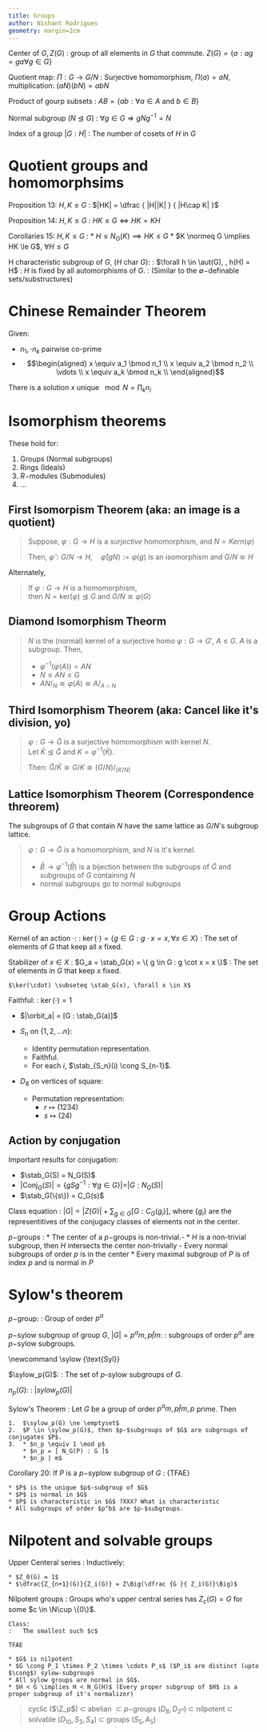 ```yaml
---
title: Groups
author: Nishant Rodrigues
geometry: margin=2cm
---
```


Center of $G, Z(G)$
:   group of all elements in $G$ that commute.
    $Z(G) = \{ a: ag = ga \forall g \in G \}$

Quotient map: $\Pi:G\to G/N$
:   Surjective homomorphism, $\Pi(a) = aN$, multiplication:
    $(aN)(bN) = abN$

Product of gourp subsets
:   $AB = \{ ab: \forall a\in A \text{ and } b \in B \}$

Normal subgroup ($N \trianglelefteq G$)
:   $\forall g \in G \Longrightarrow gNg ^{-1} = N$

Index of a group $|G : H|$
:   The number of cosets of $H$ in $G$

Quotient groups and homomorphsims 
=================================

Proposition 13: $H, K \le G$
:   $|HK| = \dfrac { |H||K| } { |H\cap K| }$

Proposition 14: $H, K \le G$
:   $HK \le G \iff HK = KH$

Corollaries 15: $H, K \le G$
:   * $H \le N_G(K) \implies HK \le G$
    * $K \normeq G \implies HK \le G$, $\forall H \le G$

H characteristic subgroup of $G$, ($H$ char $G$):
:   $\forall h \in \aut(G), , h(H) = H$
:   $H$ is fixed by all automorphisms of $G$.
:   (Similar to the $\emptyset-$definable sets/substructures)


Chinese Remainder Theorem
=========================

Given:

*   $n_1, \cdot n_k$ pairwise co-prime
*   $$\begin{aligned}
    x \equiv a_1 \bmod n_1  \\
    x \equiv a_2 \bmod n_2 \\
    \vdots \\
    x \equiv a_k \bmod n_k \\
    \end{aligned}$$

There is a solution $x$ unique $\mod N = \prod_k n_i$


Isomorphism theorems
====================

These hold for:

1.  Groups (Normal subgroups)
2.  Rings (Ideals)
3.  $R-$modules (Submodules)
4.  ...

First Isomorpism Theorem (aka: an image is a quotient)
------------------------------------------------------

> Suppose, $\varphi: G \to H$ is a *surjective* homomorphism, and
> $N = Kern(\varphi)$
>
> Then, $\hat\varphi: G/N \to H,\quad \hat\varphi(gN) := \varphi(g)$ is
> an isomorphism and $G/N \cong H$

Alternately,

> If $\varphi: G \to H$ is a homomorphism,\
> then $N = \text{ker}(\varphi) \trianglelefteq G$ and
> $G/N \cong \varphi(G)$

Diamond Isomorphism Theorm
--------------------------

> $N$ is the (normal) kernel of a surjective homo $\varphi: G \to G'$,
> $A \le G$. $A$ is a subgroup. Then,
>
> -   $\varphi ^{-1} (\varphi (A)) = AN$
> -   $N \le AN \le G$
> -   $AN/_N \cong \varphi(A) \cong A/_{A\cap N}$

Third Isomorphism Theorem (aka: Cancel like it's division, yo)
--------------------------------------------------------------

> $\varphi: G \to \bar G$ is a surjective homomorphism with kernel $N$.\
> Let $\bar K \trianglelefteq \bar G$ and $K = \varphi ^{-1}(\bar K)$.
>
> Then: $\bar G / \bar K \cong G/K \cong (G/N)/_{(K/N)}$

Lattice Isomorphism Theorem (Correspondence threorem)
-----------------------------------------------------

The subgroups of $G$ that contain $N$ have the same lattice as $G/N$'s
subgroup lattice.

> $\varphi: G \to \bar G$ is a homomorphism, and $N$ is it's kernel.
>
> -   $\bar B \to \varphi ^{-1} (\bar B)$ is a bijection between the
>     subgroups of $\bar G$ and subgroups of $G$ containing $N$
> -   normal subgroups go to normal subgroups


Group Actions
=============

Kernel of an action $\cdot$:
:   $\ker(\cdot)  = \{ g \in G : g \cdot x = x, \forall x \in X \}$
:   The set of elements of $G$ that keep all $x$ fixed.

Stabilizer of $x \in X$
:   $G_a = \stab_G(x) =  \{ g \in G : g \cot x = x \}$
:   The set of elements in $G$ that keep $x$ fixed.

    $\ker(\cdot) \subseteq \stab_G(x), \forall x \in X$

Faithful:
:   $\ker(\cdot) = 1$

*  $|\orbit_a| =  [G : \stab_G(a)]$

*  $S_n$ on $\{1, 2, \ldots n \}$:
 
    * Identity permutation representation.
    * Faithful.
    * For each $i$, $\stab_{S_n}(i) \cong S_{n-1}$.

*  $D_8$ on vertices of square:
 
    -   Permutation representation:
        -   $r \mapsto (1 2 3 4)$
        -   $s \mapsto (2 4)$

Action by conjugation
--------------------------

Important results for conjugation:

*   $\stab_G(S) = N_G(S)$
*   $| \text{Conj}_G(S) | = \{ g S g^{-1} : \forall g \in G \}| = | G : N_G(S) |$
*   $\stab_G(\{s\}) = C_G(s)$

Class equation
:   $|G| = |Z(G)| + \sum_{g\in G}  [G: C_G(g_i)]$, where $\{ g_i \}$ are the
    representitives of the conjugacy classes of elements not in the center.
    
$p-$groups
:   * The center of a $p-$groups is non-trivial.-
    * $H$ is a non-trivial subgroup, then $H$ intersects the center non-trivially
        - Every normal subgroups of order $p$ is in the center
    * Every maximal subgroup of $P$ is of index $p$ and is normal in $P$


Sylow's theorem
===============

$p-$group:
:   Group of order $p^a$

$p-$sylow subgroup of group $G$, $|G| = p^am, p \not| m$:
:   subgroups of order $p^a$ are $p-$sylow subgroups.

\newcommand \sylow {\text{Syl}}

$\sylow_p(G)$:
:   The set of $p$-sylow subgroups of $G$.

$n_p(G)$:
:   $|sylow_p(G)|$

Sylow's Theorem
:   Let $G$ be a group of order $p^am, p \not | m, p$ prime. Then

    1.  $\sylow_p(G) \ne \emptyset$ 
    2.  $P \in \sylow_p(G)$, then $p-$subgroups of $G$ are subgroups of conjugates $P$.
    3.  * $n_p \equiv 1 \mod p$
        * $n_p = [ N_G(P) : G ]$
        * $n_p | m$

Corollary 20: If $P$ is a $p-$syplow subgroup of $G$
:   {TFAE}

    * $P$ is the unique $p$-subgroup of $G$
    * $P$ is normal in $G$
    * $P$ is characteristic in $G$ ?XXX? What is characteristic 
    * All subgroups of order $p^b$ are $p-$subgroups.

Nilpotent and solvable groups
=============================

Upper Centeral series
:   Inductively:

    * $Z_0(G) = 1$
    * $\dfrac{Z_{n+1}(G)}{Z_i(G)} = Z\Big(\dfrac {G }{ Z_i(G)}\Big)$

Nilpotent groups
:   Groups who's upper central series has $Z_c(G) = G$ for some $c \in \N\cup \{0\}$.

    Class:
    :   The smallest such $c$
    
    TFAE
    
    * $G$ is nilpotent
    * $G \cong P_1 \times P_2 \times \cdots P_s$ ($P_i$ are distinct (upto $\cong$) sylow-subgroups
    * All sylow groups are normal in $G$.
    * $H < G \implies H < N_G(H)$ (Every proper subgroup of $H$ is a proper subgroup of it's normalizer)

> cyclic ($\Z_p$) $\subset$ abelian $\subset p-$groups ($D_8, D_{2^n}$) $\subset$ nilpotent $\subset$ solvable ($D_10, S_3, S_4$) $\subset$ groups ($S_5, A_5$)
